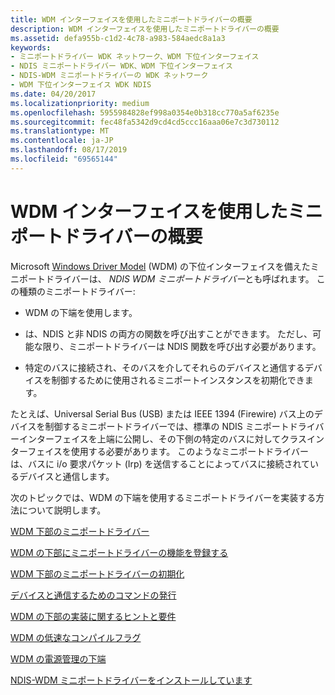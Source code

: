 ```yaml
---
title: WDM インターフェイスを使用したミニポートドライバーの概要
description: WDM インターフェイスを使用したミニポートドライバーの概要
ms.assetid: defa955b-c1d2-4c78-a983-584aedc8a1a3
keywords:
- ミニポートドライバー WDK ネットワーク、WDM 下位インターフェイス
- NDIS ミニポートドライバー WDK、WDM 下位インターフェイス
- NDIS-WDM ミニポートドライバーの WDK ネットワーク
- WDM 下位インターフェイス WDK NDIS
ms.date: 04/20/2017
ms.localizationpriority: medium
ms.openlocfilehash: 5955984828ef998a0354e0b318cc770a5af6235e
ms.sourcegitcommit: fec48fa5342d9cd4cd5ccc16aaa06e7c3d730112
ms.translationtype: MT
ms.contentlocale: ja-JP
ms.lasthandoff: 08/17/2019
ms.locfileid: "69565144"
---
```

# <a name="overview-of-miniport-drivers-with-a-wdm-lower-interface"></a>WDM インターフェイスを使用したミニポートドライバーの概要





Microsoft [Windows Driver Model](https://docs.microsoft.com/windows-hardware/drivers/kernel/windows-driver-model) (WDM) の下位インターフェイスを備えたミニポートドライバーは、 *NDIS WDM ミニポートドライバー*とも呼ばれます。 この種類のミニポートドライバー:

-   WDM の下端を使用します。

-   は、NDIS と非 NDIS の両方の関数を呼び出すことができます。 ただし、可能な限り、ミニポートドライバーは NDIS 関数を呼び出す必要があります。

-   特定のバスに接続され、そのバスを介してそれらのデバイスと通信するデバイスを制御するために使用されるミニポートインスタンスを初期化できます。

たとえば、Universal Serial Bus (USB) または IEEE 1394 (Firewire) バス上のデバイスを制御するミニポートドライバーでは、標準の NDIS ミニポートドライバーインターフェイスを上端に公開し、その下側の特定のバスに対してクラスインターフェイスを使用する必要があります。 このようなミニポートドライバーは、バスに i/o 要求パケット (Irp) を送信することによってバスに接続されているデバイスと通信します。

次のトピックでは、WDM の下端を使用するミニポートドライバーを実装する方法について説明します。

[WDM 下部のミニポートドライバー](miniport-driver-with-a-wdm-lower-edge.md)

[WDM の下部にミニポートドライバーの機能を登録する](registering-miniport-driver-functions-for-wdm-lower-edge.md)

[WDM 下部のミニポートドライバーの初期化](initializing-a-miniport-driver-with-a-wdm-lower-edge.md)

[デバイスと通信するためのコマンドの発行](issuing-commands-to-communicate-with-devices.md)

[WDM の下部の実装に関するヒントと要件](implementation-tips-and-requirements-for-wdm-lower-edge.md)

[WDM の低速なコンパイルフラグ](compile-flags-for-wdm-lower-edge.md)

[WDM の電源管理の下端](power-management-for-wdm-lower-edge.md)

[NDIS-WDM ミニポートドライバーをインストールしています](installing-ndis-wdm-miniport-drivers.md)

 

 





